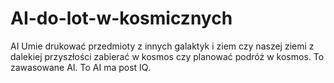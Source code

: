 # AI-do-lot-w-kosmicznych
AI Umie drukować przedmioty z innych galaktyk i ziem czy naszej ziemi z dalekiej przyszłości zabierać w kosmos czy planować podróż w kosmos. To zawasowane AI. 
To AI ma post IQ. 
